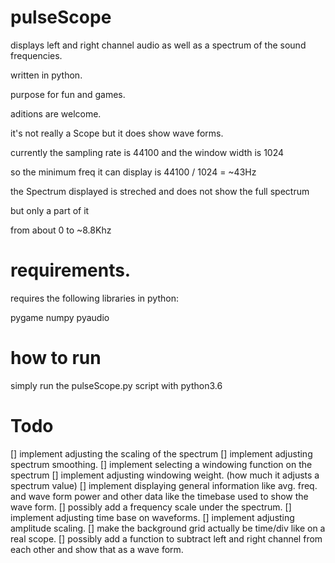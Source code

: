 # pulseScope
displays left and right channel audio as well as a spectrum of the sound frequencies.

written in python.

purpose for fun and games.

aditions are welcome.

it's not really a Scope but it does show wave forms.

currently the sampling rate is 44100 and the window width is 1024

so the minimum freq it can display is 44100 / 1024 = ~43Hz

the Spectrum displayed is streched and does not show the full spectrum

but only a part of it

from about 0 to ~8.8Khz

# requirements.
requires the following libraries in python:

pygame
numpy
pyaudio

# how to run

simply run the pulseScope.py script with python3.6

# Todo
[] implement adjusting the scaling of the spectrum
[] implement adjusting spectrum smoothing.
[] implement selecting a windowing function on the spectrum
[] implement adjusting windowing weight. (how much it adjusts a spectrum value)
[] implement displaying general information like avg. freq. and wave form power
   and other data like the timebase used to show the wave form.
[] possibly add a frequency scale under the spectrum.
[] implement adjusting time base on waveforms.
[] implement adjusting amplitude scaling.
[] make the background grid actually be time/div like on a real scope.
[] possibly add a function to subtract left and right channel from each other and show that as a wave form.
